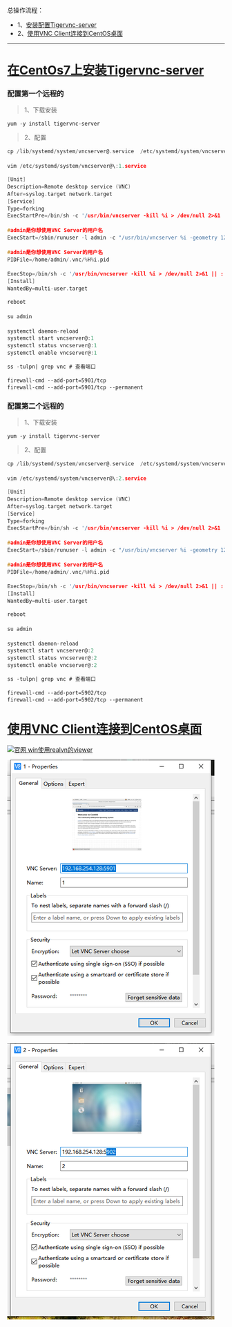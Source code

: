 总操作流程：
- 1、[安装配置Tigervnc-server](#Linux-01)
- 2、[使用VNC Client连接到CentOS桌面](#Linux-02)

***

# <a name="Linux-01" href="#" >在CentOs7上安装Tigervnc-server</a>

### 配置第一个远程的

> 1、下载安装

```
yum -y install tigervnc-server
```

> 2、配置

```c
cp /lib/systemd/system/vncserver@.service  /etc/systemd/system/vncserver@:1.service

vim /etc/systemd/system/vncserver@\:1.service
```

```c
[Unit]
Description=Remote desktop service (VNC)
After=syslog.target network.target
[Service]
Type=forking
ExecStartPre=/bin/sh -c '/usr/bin/vncserver -kill %i > /dev/null 2>&1 || :'

#admin是你想使用VNC Server的用户名
ExecStart=/sbin/runuser -l admin -c "/usr/bin/vncserver %i -geometry 1280x1024"

#admin是你想使用VNC Server的用户名
PIDFile=/home/admin/.vnc/%H%i.pid 

ExecStop=/bin/sh -c '/usr/bin/vncserver -kill %i > /dev/null 2>&1 || :'
[Install]
WantedBy=multi-user.target
```

```c
reboot

su admin

systemctl daemon-reload
systemctl start vncserver@:1
systemctl status vncserver@:1
systemctl enable vncserver@:1
```

```
ss -tulpn| grep vnc # 查看端口

firewall-cmd --add-port=5901/tcp
firewall-cmd --add-port=5901/tcp --permanent
```

### 配置第二个远程的

> 1、下载安装

```
yum -y install tigervnc-server
```

> 2、配置

```c
cp /lib/systemd/system/vncserver@.service  /etc/systemd/system/vncserver@:2.service

vim /etc/systemd/system/vncserver@\:2.service
```

```c
[Unit]
Description=Remote desktop service (VNC)
After=syslog.target network.target
[Service]
Type=forking
ExecStartPre=/bin/sh -c '/usr/bin/vncserver -kill %i > /dev/null 2>&1 || :'

#admin是你想使用VNC Server的用户名
ExecStart=/sbin/runuser -l admin -c "/usr/bin/vncserver %i -geometry 1280x1024"

#admin是你想使用VNC Server的用户名
PIDFile=/home/admin/.vnc/%H%i.pid 

ExecStop=/bin/sh -c '/usr/bin/vncserver -kill %i > /dev/null 2>&1 || :'
[Install]
WantedBy=multi-user.target
```

```c
reboot

su admin

systemctl daemon-reload
systemctl start vncserver@:2
systemctl status vncserver@:2
systemctl enable vncserver@:2
```

```
ss -tulpn| grep vnc # 查看端口

firewall-cmd --add-port=5902/tcp
firewall-cmd --add-port=5902/tcp --permanent
```

# <a name="Linux-02" href="#" >使用VNC Client连接到CentOS桌面</a>

[![](https://img.shields.io/badge/官网-win使用realvn的viewer-red.svg "官网 win使用realvn的viewer")](https://www.realvnc.com/en/connect/download/viewer/windows/)


![](image/17-1.png)

![](image/17-2.png)
